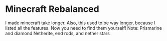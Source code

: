 # Minecraft Rebalanced
I made minecraft take longer.
Also, this used to be way longer, because I listed all the features.
Now you need to find them yourself!
Note:
Prismarine and diamond
Netherite, end rods, and nether stars
